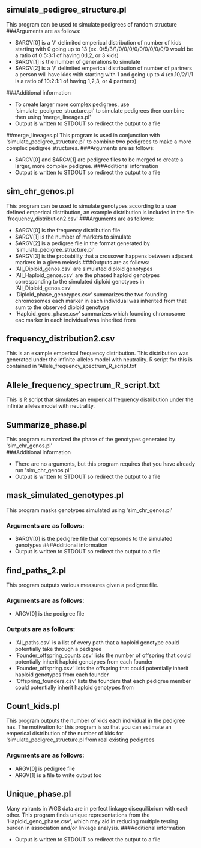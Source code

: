 ## simulate_pedigree_structure.pl 
This program can be used to simulate pedigrees of random structure
###Arguments are as follows: 
* $ARGV[0] is a '/' delimited emperical distribution of number of kids starting with 0 going up to 13 (ex. 0/5/3/1/0/0/0/0/0/0/0/0/0/0 would be a ratio of 0:5:3:1 of having 0,1,2, or 3 kids)
* $ARGV[1] is the number of generations to simulate
* $ARGV[2] is a '/' delimited emperical distribution of number of partners a person will have kids with starting with 1 and going up to 4 (ex.10/2/1/1 is a ratio of 10:2:1:1 of having 1,2,3, or 4 partners)

###Additional information
* To create larger more complex pedigrees, use 'simulate_pedigree_structure.pl' to simulate pedigrees then combine then using 'merge_lineages.pl'
* Output is written to STDOUT so redirect the output to a file

##merge_lineages.pl
This program is used in conjunction with 'simulate_pedigree_structure.pl' to combine two pedigrees to make a more complex pedigree structures.
###Arguments are as follows:
* $ARGV[0] and $ARGV[1] are pedigree files to be merged to create a larger, more complex pedigree.
###Additional information
* Output is written to STDOUT so redirect the output to a file

## sim_chr_genos.pl
This program can be used to simulate genotypes according to a user defined emperical distribution, an example distribution is included in the file 'frequency_distribution2.csv'
###Arguments are as follows:
* $ARGV[0] is the frequency distribution file
* $ARGV[1] is the number of markers to simulate
* $ARGV[2] is a pedigree file in the format generated by 'simulate_pedigree_structure.pl'
* $ARGV[3] is the probability that a crossover happens between adjacent markers in a given meiosis
###Outputs are as follows:
* 'All_Diploid_genos.csv' are simulated diploid genotypes 
* 'All_Haploid_genos.csv' are the phased haploid genotypes corresponding to the simulated diploid genotypes in 'All_Diploid_genos.csv'
* 'Diploid_phase_genotypes.csv' summarizes the two founding chromosomes each marker in each individual was inherited from that sum to the observed diploid genotype
* 'Haploid_geno_phase.csv' summarizes which founding chromosome eac marker in each individual was inherited from

## frequency_distribution2.csv
This is an example emperical frequency distribution.
This distribution was generated under the infinite-alleles model with neutrality. R script for this is contained in 'Allele_frequency_spectrum_R_script.txt'

## Allele_frequency_spectrum_R_script.txt
This is R script that simulates an emperical frequency distribution under the infinite alleles model with neutrality.

## Summarize_phase.pl
This program summarized the phase of the genotypes generated by 'sim_chr_genos.pl'  
###Additional information
* There are no arguments, but this program requires that you have already run 'sim_chr_genos.pl'
* Output is written to STDOUT so redirect the output to a file

## mask_simulated_genotypes.pl
This program masks genotypes simulated using 'sim_chr_genos.pl'
### Arguments are as follows:
* $ARGV[0] is the pedigree file that correpsonds to the simulated genotypes
###Additional information
* Output is written to STDOUT so redirect the output to a file

## find_paths_2.pl
This program outputs various measures given a pedigree file.
### Arguments are as follows:
* ARGV[0] is the pedigree file
### Outputs are as follows:
* 'All_paths.csv' is a list of every path that a haploid genotype could potentially take through a pedigree
* 'Founder_offspring_counts.csv' lists the number of offspring that could potentially inherit haploid genotypes from each founder
* 'Founder_offspring.csv' lists the offspring that could potentially inherit haploid genotypes from each founder
* 'Offspring_founders.csv' lists the founders that each pedigree member could potentially inherit haploid genotypes from

## Count_kids.pl
This program outputs the number of kids each individual in the pedigree has. The motivation for this program is so that you can estimate an emperical distribution of the number of kids for 'simulate_pedigree_structure.pl from real existing pedigrees
### Arguments are as follows:
* ARGV[0] is pedigree file
* ARGV[1] is a file to write output too

## Unique_phase.pl
Many vairants in WGS data are in perfect linkage disequilibrium with each other. This program finds unique representations from the 'Haploid_geno_phase.csv', which may aid in reducing multiple testing burden in association and/or linkage analysis.
###Additional information
* Output is written to STDOUT so redirect the output to a file

